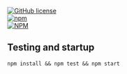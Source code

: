 [![GitHub license](https://img.shields.io/github/license/mashape/apistatus.svg)](https://github.com/qaap/kickstart/blob/master/LICENSE)  
[![npm](https://img.shields.io/npm/dm/qaap-kickstart.svg?maxAge=2592000)](https://www.npmjs.com/package/qaap-kickstart)  
[![NPM](https://nodei.co/npm/qaap-kickstart.png?downloads=true&downloadRank=true&stars=true)](https://nodei.co/npm/qaap-kickstart/)

## Testing and startup
```
npm install && npm test && npm start
```
